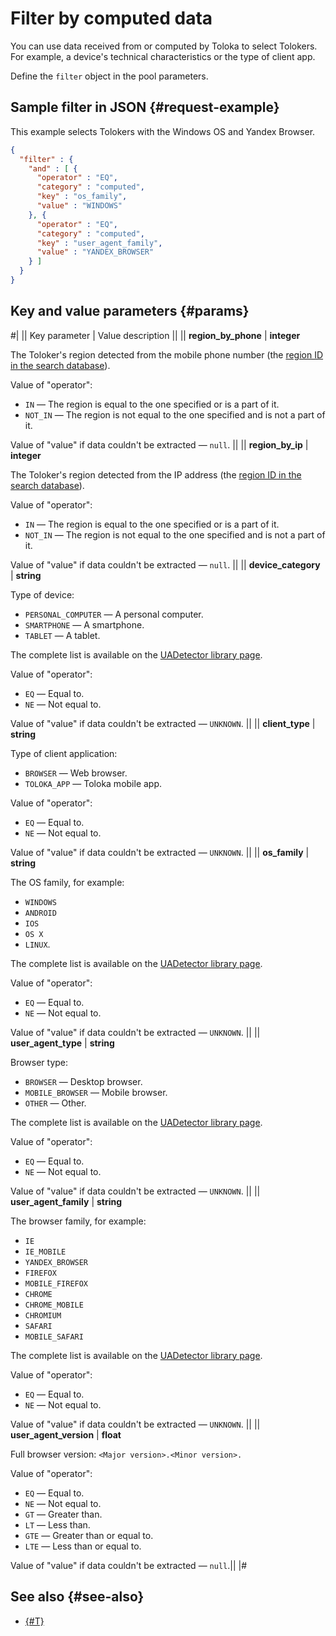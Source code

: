 # Filter by computed data

You can use data received from or computed by Toloka to select Tolokers. For example, a device's technical characteristics or the type of client app.

Define the `filter` object in the pool parameters.

## Sample filter in JSON {#request-example}

This example selects Tolokers with the Windows OS and Yandex Browser.

```json
{
  "filter" : {
    "and" : [ {
      "operator" : "EQ",
      "category" : "computed",
      "key" : "os_family",
      "value" : "WINDOWS"
    }, {
      "operator" : "EQ",
      "category" : "computed",
      "key" : "user_agent_family",
      "value" : "YANDEX_BROWSER"
    } ]
  }
}
```

## Key and value parameters {#params}

#|
|| Key parameter | Value description ||
|| **region_by_phone** | **integer**

The Toloker's region detected from the mobile phone number (the [region ID in the search database](regions.md)).

Value of "operator":

- `IN` — The region is equal to the one specified or is a part of it.
- `NOT_IN` — The region is not equal to the one specified and is not a part of it.

Value of "value" if data couldn't be extracted — `null`. ||
|| **region_by_ip** | **integer**

The Toloker's region detected from the IP address (the [region ID in the search database](regions.md)).

Value of "operator":

- `IN` — The region is equal to the one specified or is a part of it.
- `NOT_IN` — The region is not equal to the one specified and is not a part of it.

Value of "value" if data couldn't be extracted — `null`. ||
|| **device_category** | **string**

Type of device:

- `PERSONAL_COMPUTER` — A personal computer.
- `SMARTPHONE` — A smartphone.
- `TABLET` — A tablet.

The complete list is available on the [UADetector library page](http://uadetector.sourceforge.net/modules/uadetector-core/apidocs/net/sf/uadetector/ReadableDeviceCategory.Category.html).

Value of "operator":

- `EQ` — Equal to.
- `NE` — Not equal to.

Value of "value" if data couldn't be extracted — `UNKNOWN`. ||
|| **client_type** | **string**

Type of client application:

- `BROWSER` — Web browser.
- `TOLOKA_APP` — Toloka mobile app.

Value of "operator":

- `EQ` — Equal to.
- `NE` — Not equal to.

Value of "value" if data couldn't be extracted — `UNKNOWN`. ||
|| **os_family** | **string**

The OS family, for example:

- `WINDOWS`
- `ANDROID`
- `IOS`
- `OS X`
- `LINUX`.

The complete list is available on the [UADetector library page](http://uadetector.sourceforge.net/modules/uadetector-core/apidocs/net/sf/uadetector/OperatingSystemFamily.html).

Value of "operator":

- `EQ` — Equal to.
- `NE` — Not equal to.

Value of "value" if data couldn't be extracted — `UNKNOWN`. ||
|| **user_agent_type** | **string**

Browser type:

- `BROWSER` — Desktop browser.
- `MOBILE_BROWSER` — Mobile browser.
- `OTHER` — Other.

The complete list is available on the [UADetector library page](http://uadetector.sourceforge.net/modules/uadetector-core/apidocs/net/sf/uadetector/UserAgentType.html).

Value of "operator":

- `EQ` — Equal to.
- `NE` — Not equal to.

Value of "value" if data couldn't be extracted — `UNKNOWN`. ||
|| **user_agent_family** | **string**

The browser family, for example:

- `IE`
- `IE_MOBILE`
- `YANDEX_BROWSER`
- `FIREFOX`
- `MOBILE_FIREFOX`
- `CHROME`
- `CHROME_MOBILE`
- `CHROMIUM`
- `SAFARI`
- `MOBILE_SAFARI`

The complete list is available on the [UADetector library page](http://uadetector.sourceforge.net/modules/uadetector-core/apidocs/net/sf/uadetector/UserAgentFamily.html).

Value of "operator":

- `EQ` — Equal to.
- `NE` — Not equal to.

Value of "value" if data couldn't be extracted — `UNKNOWN`. ||
|| **user_agent_version** | **float**

Full browser version: `<Major version>.<Minor version>.`

Value of "operator":

- `EQ` — Equal to.
- `NE` — Not equal to.
- `GT` — Greater than.
- `LT` — Less than.
- `GTE` — Greater than or equal to.
- `LTE` — Less than or equal to.

Value of "value" if data couldn't be extracted — `null`.||
|#

## See also {#see-also}

- [{#T}](../../guide/concepts/filters.md)